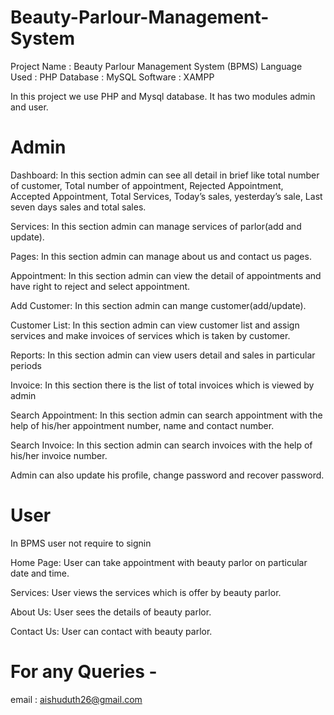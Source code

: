 # Beauty-Parlour-Management-System

Project Name :  Beauty Parlour Management System (BPMS)
Language Used :  PHP
Database :  MySQL
Software :  XAMPP 

In this project we use PHP and  Mysql database. It has two modules admin and user.

# Admin

Dashboard: In this section admin can see all detail in brief like total number of customer, Total number of appointment, Rejected Appointment, Accepted Appointment, Total Services, Today’s sales, yesterday’s sale, Last seven days sales and total sales.

Services: In this section admin can manage services of parlor(add and update).

Pages: In this section admin can manage about us and contact us pages.

Appointment: In this section admin can view the detail of appointments and have right to reject and select appointment.

Add Customer: In this section admin can mange customer(add/update).

Customer List: In this section admin can view customer list and assign services and make invoices of services which is taken by customer.

Reports: In this section admin can view users detail and sales in particular periods

Invoice: In this section there is the list of total invoices which is viewed by admin

Search Appointment: In this section admin can search appointment with the help of his/her appointment number, name and contact number.

Search Invoice: In this section admin can search invoices with the help of his/her invoice number.

Admin can also update his profile, change password and recover password.

# User
In BPMS user not require to signin

Home Page: User can take appointment with beauty parlor on particular date and time.

Services: User views the services which is offer by beauty parlor.

About Us: User sees the details of beauty parlor.

Contact Us: User can contact with beauty parlor.

# For any Queries - 
email : aishuduth26@gmail.com
